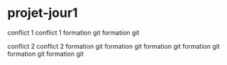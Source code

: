 # projet-jour1


conflict 1
conflict 1
formation git
formation git



conflict 2
conflict 2
formation git
formation git
formation git
formation git
formation git
formation git

